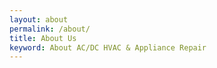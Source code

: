 ```yaml
---
layout: about
permalink: /about/
title: About Us
keyword: About AC/DC HVAC & Appliance Repair
---
```

